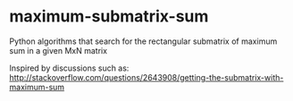 maximum-submatrix-sum
=======================

Python algorithms that search for the rectangular submatrix of maximum sum in a given MxN matrix

Inspired by discussions such as: http://stackoverflow.com/questions/2643908/getting-the-submatrix-with-maximum-sum